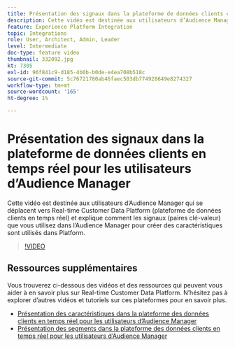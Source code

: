 ```yaml
---
title: Présentation des signaux dans la plateforme de données clients en temps réel pour les utilisateurs d’Audience Manager
description: Cette vidéo est destinée aux utilisateurs d’Audience Manager qui se déplacent vers Real-time Customer Data Platform (plateforme de données clients en temps réel) et explique comment les signaux (paires clé-valeur) que vous utilisez dans l’Audience Manager pour créer des caractéristiques sont utilisés dans Platform.
feature: Experience Platform Integration
topic: Integrations
role: User, Architect, Admin, Leader
level: Intermediate
doc-type: feature video
thumbnail: 332092.jpg
kt: 7305
exl-id: 96f841c9-d185-4b0b-b0de-e4ea708b518c
source-git-commit: 5c76721780ab46faec503db774928649e8274327
workflow-type: tm+mt
source-wordcount: '165'
ht-degree: 1%

---
```


# Présentation des signaux dans la plateforme de données clients en temps réel pour les utilisateurs d’Audience Manager

Cette vidéo est destinée aux utilisateurs d’Audience Manager qui se déplacent vers Real-time Customer Data Platform (plateforme de données clients en temps réel) et explique comment les signaux (paires clé-valeur) que vous utilisez dans l’Audience Manager pour créer des caractéristiques sont utilisés dans Platform.

>[!VIDEO](https://video.tv.adobe.com/v/332092/?quality=12&learn=on)

## Ressources supplémentaires

Vous trouverez ci-dessous des vidéos et des ressources qui peuvent vous aider à en savoir plus sur Real-time Customer Data Platform. N’hésitez pas à explorer d’autres vidéos et tutoriels sur ces plateformes pour en savoir plus.

* [Présentation des caractéristiques dans la plateforme des données clients en temps réel pour les utilisateurs d’Audience Manager](https://experienceleague.adobe.com/docs/audience-manager-learn/tutorials/other-integrations/integrating-with-rtcdp/rtcdp-traits-for-aam-users.html?lang=en#other-integrations)
* [Présentation des segments dans la plateforme des données clients en temps réel pour les utilisateurs d’Audience Manager](https://experienceleague.adobe.com/docs/audience-manager-learn/tutorials/other-integrations/integrating-with-rtcdp/rtcdp-segments-for-aam-users.html?lang=en#other-integrations)
